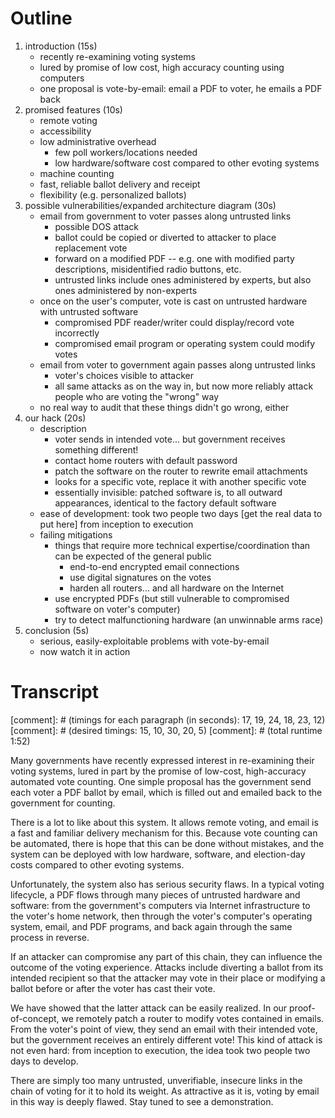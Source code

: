 # Outline

1. introduction (15s)
    - recently re-examining voting systems
    - lured by promise of low cost, high accuracy counting using computers
    - one proposal is vote-by-email: email a PDF to voter, he emails a PDF back
2. promised features (10s)
    - remote voting
    - accessibility
    - low administrative overhead
        - few poll workers/locations needed
        - low hardware/software cost compared to other evoting systems
    - machine counting
    - fast, reliable ballot delivery and receipt
    - flexibility (e.g. personalized ballots)
3. possible vulnerabilities/expanded architecture diagram (30s)
    - email from government to voter passes along untrusted links
        - possible DOS attack
        - ballot could be copied or diverted to attacker to place replacement vote
        - forward on a modified PDF -- e.g. one with modified party descriptions, misidentified radio buttons, etc.
        - untrusted links include ones administered by experts, but also ones administered by non-experts
    - once on the user's computer, vote is cast on untrusted hardware with untrusted software
        - compromised PDF reader/writer could display/record vote incorrectly
        - compromised email program or operating system could modify votes
    - email from voter to government again passes along untrusted links
        - voter's choices visible to attacker
        - all same attacks as on the way in, but now more reliably attack people who are voting the "wrong" way
    - no real way to audit that these things didn't go wrong, either
4. our hack (20s)
    - description
        - voter sends in intended vote... but government receives something different!
        - contact home routers with default password
        - patch the software on the router to rewrite email attachments
        - looks for a specific vote, replace it with another specific vote
        - essentially invisible: patched software is, to all outward appearances, identical to the factory default software
    - ease of development: took two people two days [get the real data to put here] from inception to execution
    - failing mitigations
        - things that require more technical expertise/coordination than can be expected of the general public
            - end-to-end encrypted email connections
            - use digital signatures on the votes
            - harden all routers... and all hardware on the Internet
        - use encrypted PDFs (but still vulnerable to compromised software on voter's computer)
        - try to detect malfunctioning hardware (an unwinnable arms race)
5. conclusion (5s)
    - serious, easily-exploitable problems with vote-by-email
    - now watch it in action

# Transcript

[comment]: # (timings for each paragraph (in seconds): 17, 19, 24, 18, 23, 12)
[comment]: # (desired timings:                         15, 10,     30, 20,  5)
[comment]: # (total runtime 1:52)

Many governments have recently expressed interest in re-examining their voting
systems, lured in part by the promise of low-cost, high-accuracy automated vote
counting. One simple proposal has the government send each voter a PDF ballot
by email, which is filled out and emailed back to the government for counting.

There is a lot to like about this system. It allows remote voting, and email is
a fast and familiar delivery mechanism for this. Because vote counting can be
automated, there is hope that this can be done without mistakes, and the system
can be deployed with low hardware, software, and election-day costs compared to
other evoting systems.

Unfortunately, the system also has serious security flaws. In a typical voting
lifecycle, a PDF flows through many pieces of untrusted hardware and software:
from the government's computers via Internet infrastructure to the voter's home
network, then through the voter's computer's operating system, email, and PDF
programs, and back again through the same process in reverse.

If an attacker can compromise any part of this chain, they can influence the
outcome of the voting experience. Attacks include diverting a ballot from
its intended recipient so that the attacker may vote in their place or modifying
a ballot before or after the voter has cast their vote.

We have showed that the latter attack can be easily realized. In our
proof-of-concept, we remotely patch a router to modify votes contained in
emails. From the voter's point of view, they send an email with their intended
vote, but the government receives an entirely different vote! This kind of
attack is not even hard: from inception to execution, the idea took two people
two days to develop.

There are simply too many untrusted, unverifiable, insecure links in the chain
of voting for it to hold its weight. As attractive as it is, voting by email in
this way is deeply flawed. Stay tuned to see a demonstration.
